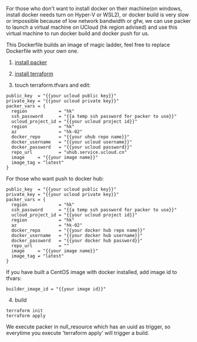 For those who don't want to install docker on their machine(on windows, install docker needs turn on Hyper-V or WSL2), or docker build is very slow or impossible because of low network bandwidth or gfw, we can use packer to launch a virtual machine on UCloud (hk region advised) and use this virtual machine to run docker build and docker push for us.

This Dockerfile builds an image of magic ladder, feel free to replace Dockerfile with your own one.

1. [install packer](https://learn.hashicorp.com/tutorials/packer/getting-started-install)
2. [install terraform](https://learn.hashicorp.com/tutorials/terraform/install-cli?in=terraform/aws-get-started)

3. touch terraform.tfvars and edit:

```hcl
public_key  = "{{your ucloud public key}}"
private_key = "{{your ucloud private key}}"
packer_vars = {
  region            = "hk"
  ssh_password      = "{{a temp ssh password for packer to use}}"
  ucloud_project_id = "{{your ucloud project id}}"
  region            = "hk"
  az                = "hk-02"
  docker_repo       = "{{your uhub repo name}}"
  docker_username   = "{{your ucloud username}}"
  docker_password   = "{{your ucloud password}}"
  repo_url          = "uhub.service.ucloud.cn"
  image     = "{{your image name}}"
  image_tag = "latest"
}
```
For those who want push to docker hub:

```hcl
public_key  = "{{your ucloud public key}}"
private_key = "{{your ucloud private key}}"
packer_vars = {
  region            = "hk"
  ssh_password      = "{{a temp ssh password for packer to use}}"
  ucloud_project_id = "{{your ucloud project id}}"
  region            = "hk"
  az                = "hk-02"
  docker_repo       = "{{your docker hub repo name}}"
  docker_username   = "{{your docker hub username}}"
  docker_password   = "{{your docker hub password}}"
  repo_url          = ""
  image     = "{{your image name}}"
  image_tag = "latest"
}
```

If you have built a CentOS image with docker installed, add image id to tfvars:

```hcl
builder_image_id = "{{your image id}}"
```

4. build

```shell script
terraform init
terraform apply
```

We execute packer in null_resource which has an uuid as trigger, so everytime you execute 'terraform apply' will trigger a build.
